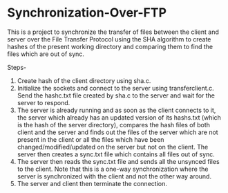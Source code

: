 # Synchronization-Over-FTP

This is a project to synchronize the transfer of files between the client and server over the File Transfer Protocol using the SHA algorithm to create hashes of the present working directory and comparing them to find the files which are out of sync.

Steps-
 1. Create hash of the client directory using sha.c.
 2. Initialize the sockets and connect to the server using transferclient.c. Send the hashc.txt file created by sha.c to the server and wait for the server to respond.
 3. The server is already running and as soon as the client connects to it, the server which already has an updated version of  its hashs.txt (which is the hash of the server directory), compares the hash files of both client and the server and finds out the files of the server which are not present in the client or all the files which have been changed/modified/updated on the server but not on the client. The server then creates a sync.txt file which contains all files out of sync.
 4. The server then reads the sync.txt file and sends all the unsynced files to the client. Note that this is a one-way synchronization where the server is synchronized with the client and not the other way around. 
 5. The server and client then terminate the connection.
